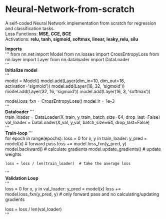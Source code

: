 # Neural-Network-from-scratch
A self-coded Neural Network implementation from scratch for regression and classification tasks.  
Loss Functions: **MSE, CCE, BCE**  
Activations: **relu, tanh, sigmoid, softmax, linear, leaky_relu, silu**  

**Imports**  
'''
from nn.net import Model
from nn.losses import CrossEntropyLoss
from nn.layer import Layer
from nn.dataloader import DataLoader  
'''  
**Initialize model**  
'''  
model = Model()
model.add(Layer(dim_in=10, dim_out=16, activation='sigmoid'))
model.add(Layer(16, 32, 'sigmoid'))
model.add(Layer(32, 16, 'sigmoid'))
model.add(Layer(16, 3, 'softmax'))

model.loss_fxn = CrossEntropyLoss()
model.lr = 1e-3  
'''  
**Dataloader**
'''  
train_loader = DataLoader(X_train, y_train, batch_size=64, drop_last=False)
val_loader = DataLoader(X_val, y_val, batch_size=64, drop_last=False)  
'''  
**Train-loop**
'''  
for epoch in range(epochs):
    loss = 0
    for x, y in train_loader:
        y_pred = model(x)           # forward pass
        loss += model.loss_fxn(y_pred, y)
        model.backward()            # calculate gradients
        model.update_gradients()    # update weights

    loss = loss / len(train_loader)  # take the average loss  
'''  
**Validation Loop**  
'''  
loss = 0
for x, y in val_loader:
    y_pred = model(x)
    loss += model.loss_fxn(y_pred, y)
    # only forward pass and no calculating/updating gradients

loss = loss / len(val_loader)  
'''  
